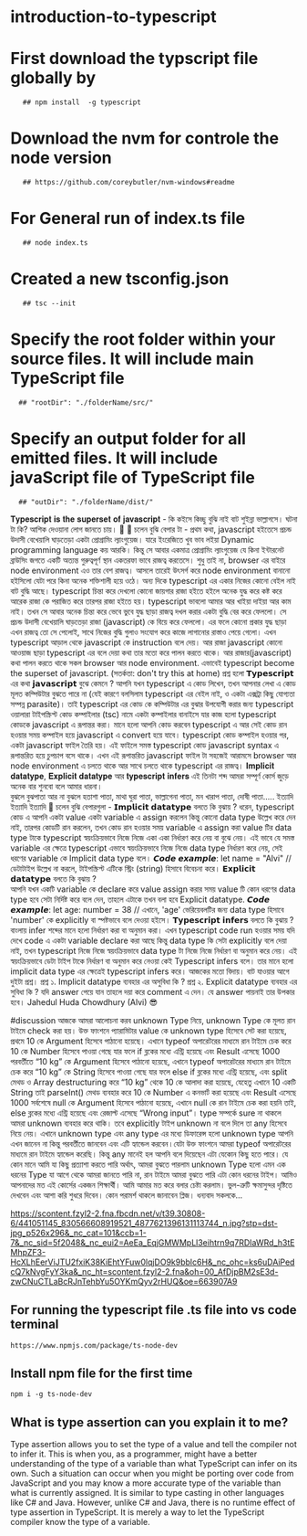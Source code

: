 # introduction-to-typescript

# First download the typscript file globally by

       ## npm install  -g typescript

# Download the nvm for controle the node version

       ## https://github.com/coreybutler/nvm-windows#readme

# For General run of index.ts file

       ## node index.ts

# Created a new tsconfig.json

       ## tsc --init

# Specify the root folder within your source files. It will include main TypeScript file

      ## "rootDir": "./folderName/src/"

# Specify an output folder for all emitted files. It will include javaScript file of TypeScript file

      ## "outDir": "./folderName/dist/"

𝐓𝐲𝐩𝐞𝐬𝐜𝐫𝐢𝐩𝐭 𝐢𝐬 𝐭𝐡𝐞 𝐬𝐮𝐩𝐞𝐫𝐬𝐞𝐭 𝐨𝐟 𝐣𝐚𝐯𝐚𝐬𝐜𝐫𝐢𝐩𝐭 - কি কইসে কিচ্ছু বুঝি নাই বাট শুইন্না ভাল্লাগসে।
ঘটনা টা কি? আশিক দেওয়ানা লোগ জানতে চায়। 🙌
👏 চলেন বুঝি বেপার টা -
প্রথম কথা, javascript হইতেসে প্রচন্ড উদাসী বেখেয়ালি ঘাড়তেড়া একটা প্রোগ্রামিং ল্যাংগুয়েজ। যারে ইংরেজিতে খুব ভাব লইয়া Dynamic programming language কয় আরকি। কিন্তু সে আবার একমাত্র প্রোগ্রামিং ল্যাংগুয়েজ যে কিনা ইন্টারনেট ব্রাউসিং জগতে একটি অত্যন্ত গুরুত্বপূর্ণ স্থান একতরফা ভাবে রাজত্ব করতেসে। শুধু তাই না, browser এর বাইরে node environment এও তার বেশ রাজত্ব। আসলে তারেই উৎসর্গ করে node environment বানানো হইসিলো যেটা পরে কিনা অনেক শক্তিশালী হয়ে ওঠে। অন্য দিকে typescript এর একার নিজের কোনো বেইল নাই বাট বুদ্ধি আছে। typescript চিন্তা করে দেখলো কোনো জায়গার রাজা হইতে হইলে অনেক যুদ্ধ করে কষ্ট করে আরেক রাজা কে পরাজিত করে তারপর রাজা হইতে হয়। typescript ভাবলো আমার আর খাইয়া দাইয়া আর কাম নাই। তখন সে আবার অনেক চিন্তা করে ভেবে ভুবে যুদ্ধ ছাড়া রাজত্ব দখল করার একটা বুদ্ধি বের করে ফেললো। সে প্রচন্ড উদাসী বেখেয়ালি ঘাড়তেড়া রাজা (javascript) কে বিয়ে করে ফেললো। এর ফলে কোনো প্রকার যুদ্ধ ছাড়া এখন রাজত্ব তো সে পেলোই, সাথে নিজের বুদ্ধি গুলাও সংযোগ করে কাজে লাগানোর রাস্তাও পেয়ে গেলো। এখন typescript আড়াল থেকে javascript কে instruction বলে দেয়। আর রাজা javascript কোনো আওয়াজ ছাড়া typescript এর বলে দেয়া কথা তার মতো করে পালন করতে থাকে। আর রাজার(javascript) কথা পালন করতে থাকে সকল browser আর node environment. এভাবেই typescript become the superset of javascript.
(সতর্কতা: don't try this at home)
প্রশ্ন হলো 𝗧𝘆𝗽𝗲𝘀𝗰𝗿𝗶𝗽𝘁 এর কথা 𝗷𝗮𝘃𝗮𝘀𝗰𝗿𝗶𝗽𝘁 বুঝে কেমনে ?
আপনি যখন typescript এ কোড লিখেন, তখন আপনার লেখা এ কোড মূলত কম্পিউটার বুঝতে পারে না (যেই কারণে বলসিলাম typescript এর বেইল নাই, ও একটা এক্সট্রা কিছু যোগ্যতা সম্পন্ন parasite)। তাই typescript এর কোড কে কম্পিউটার এর বুঝার উপযোগী করার জন্য typescript ওয়ালারা টাইপস্ক্রিপ্ট কোড কম্পাইলার (tsc) নামে একটা কম্পাইলার বানাইসে যার কাজ হলো typescript কোডকে javascript এ রূপান্তর করা। মানে হলো আপনি কোড করবেন typescript এ আর সেই কোড রান হওয়ার সময় কম্পাইল হয়ে javascript এ convert হয়ে যাবে। typescript কোড কম্পাইল হওয়ার পর, একটা javascript ফাইল তৈরি হয়। এই ফাইলে সমস্ত typescript কোড javascript syntax এ রূপান্তরিত হয়ে চুপচাপ বসে থাকে। এখন এই রূপান্তরিত javascript ফাইল টা সহজেই আরামসে browser আর node environment এ চলতে থাকে আর সাথে চলতে থাকে typescript এর রাজত্ব।
𝐈𝐦𝐩𝐥𝐢𝐜𝐢𝐭 𝐝𝐚𝐭𝐚𝐭𝐲𝐩𝐞, 𝐄𝐱𝐩𝐥𝐢𝐜𝐢𝐭 𝐝𝐚𝐭𝐚𝐭𝐲𝐩𝐞 আর 𝐭𝐲𝐩𝐞𝐬𝐜𝐫𝐢𝐩𝐭 𝐢𝐧𝐟𝐞𝐫𝐬 এই তিনটা শব্দ আমরা সম্পূর্ণ কোর্স জুড়ে অনেক বার শুনবো বলে আমার ধারনা।  
বুঝলে বুঝপাতা আর না বুঝলে হতাশা পাতা, মাথা ঘুরা পাতা, ভাল্লাগেনা পাতা, মন খারাপ পাতা, দোষী পাতা..... ইত্যাদি ইত্যাদি ইত্যাদি
👏 চলেন বুঝি বেপারগুলা -
𝗜𝗺𝗽𝗹𝗶𝗰𝗶𝘁 𝗱𝗮𝘁𝗮𝘁𝘆𝗽𝗲 বলতে কি বুঝায় ?
ধরেন, typescript কোড এ আপনি একটা value একটা variable এ assign করলেন কিন্তু কোনো data type উল্লেখ করে দেন নাই, তারপর কোডটি রান করলেন, তখন কোড রান হওয়ার সময় variable এ assign করা value টির data type টাকে typescript স্বয়ংক্রিয়ভাবে নিজে নিজে একা একা নির্ধারণ করে নেয় বা বুঝে নেয়। এই ভাবে যে সমস্ত variable এর ক্ষেত্রে typescript এভাবে স্বয়ংক্রিয়ভাবে নিজে নিজে data type নির্ধারণ করে নেয়, সেই ধরণের variable কে Implicit data type বলে।
𝘾𝙤𝙙𝙚 𝙚𝙭𝙖𝙢𝙥𝙡𝙚:
let name = "Alvi"
// ডেটাটাইপ উল্লেখ না করলে, টাইপস্ক্রিপ্ট এটিকে স্ট্রিং (string) হিসাবে বিবেচনা করে।
𝗘𝘅𝗽𝗹𝗶𝗰𝗶𝘁 𝗱𝗮𝘁𝗮𝘁𝘆𝗽𝗲 বলতে কি বুঝায় ?  
আপনি যখন একটি variable কে declare করে value assign করার সময় value টি কোন ধরণের data type হবে সেটা নির্দিষ্ট করে বলে দেন, তাহলে এটাকে তখন বলা হবে Explicit datatype.
𝘾𝙤𝙙𝙚 𝙚𝙭𝙖𝙢𝙥𝙡𝙚:
let age: number = 38
// এখানে, 'age' ভেরিয়েবলটির জন্য data type হিসাবে 'number' কে explicitly বা স্পষ্টভাবে বলে দেওয়া হইসে।
𝗧𝘆𝗽𝗲𝘀𝗰𝗿𝗶𝗽𝘁 𝗶𝗻𝗳𝗲𝗿𝘀 বলতে কি বুঝায় ?  
বাংলায় infer শব্দের মানে হলো নির্ধারণ করা বা অনুমান করা। এখন typescript code run হওয়ার সময় যদি দেখে code এ একটা variable declare করা আছে কিন্তু data type কি সেটা explicitly বলে দেয়া নাই, তখন typescript নিজে নিজে স্বয়ংক্রিয়ভাবে data type টা নিজে নিজে নির্ধারণ বা অনুমান করে নেয়। এই স্বয়ংক্রিয়ভাবে ডেটা টাইপ টাকে নির্ধারণ বা অনুমান করে নেওয়া কেই Typescript infers বলে। তার মানে হলো implicit data type এর ক্ষেত্রেই typescript infers করে।
আজকের মতো বিদায়।
বাট যাওয়ার আগে দুইটা প্রশ্ন।
প্রশ্ন ১. Implicit datatype ব্যবহার এর অসুবিধা কি ?
প্রশ্ন ২. Explicit datatype ব্যবহার এর সুবিধা কি ?
যদি answer পেয়ে যান তাহলে দয়া করে comment এ দেন। যে answer পায়নাই তার উপকার হবে।
Jahedul Huda Chowdhury (Alvi) 😎

#discussion
আজকে আমরা আলোচনা করব unknown Type নিয়ে, unknown Type কে মূলত রান টাইমে check করা হয়।
উক্ত ফাংশনে প্যারামিটার value কে unknown type হিসেবে সেট করা হয়েছে,
প্রথমে 10 কে Argument হিসেবে পাঠানো হয়েছে। এখানে typeof অপারেটরের মাধ্যমে রান টাইমে চেক করে 10 কে Number হিসেবে পাওয়া গেছে যার ফলে if ব্লকের মধ্যে এন্ট্রি হয়েছে এবং Result এসেছে 1000
পরবর্তীতে “10 kg” কে Argument হিসেবে পাঠানো হয়েছে, এখানে typeof অপারেটরের মাধ্যমে রান টাইমে চেক করে “10 kg” কে String হিসেবে পাওয়া গেছে যার ফলে else if ব্লকের মধ্যে এন্ট্রি হয়েছে, এবং split মেথড ও Array destructuring করে “10 kg” থেকে 10 কে আলাদা করা হয়েছে, যেহেতু এখানে 10 একটি String তাই parseInt() মেথড ব্যবহার করে 10 কে Number এ কনভার্ট করা হয়েছে এবং Result এসেছে 1000
সর্বশেষে null কে Argument হিসেবে পাঠানো হয়েছে, এখানে null কে রান টাইমে চেক করা হয়নি তাই, else ব্লকের মধ্যে এন্ট্রি হয়েছে এবং রেজাল্ট এসেছে “Wrong input”।
type সম্পর্কে sure না থাকলে আমরা unknown ব্যবহার করে থাকি। তবে explicitly টাইপ unknown না বলে দিলে তা any হিসেবে নিয়ে নেয়। এখানে unknown type এবং any type এর মধ্যে ডিফারেন্স হলো unknown type আপনি এখন জানেন না কিন্তু পরবর্তীতে জানবেন এবং এটি হ্যান্ডেল করবেন ৷
যেটা উক্ত ফাংশনে আমরা typeof অপারেটরের মাধ্যমে রান টাইমে হ্যান্ডেল করেছি।
কিন্তু any মানেই হল আপনি বলে দিয়েছেন এটা যেকোন কিছু হতে পারে। যে কোন মানে আমি যা কিছু প্রত্যাশা করতে পারি
অর্থাৎ, আমরা বুঝতে পারলাম unknown Type হলো এমন এক ধরনের Type যা আগে থেকে আমরা জানতে পারি না, রান টাইমে আমরা বুঝতে পারি এটা কোন ধরনের টাইপ।
আমিও আপনাদের মত এই কোর্সের একজন শিক্ষার্থী।
আমি আমার মত করে বলার চেষ্টা করলাম। ভুল-ত্রুটি ক্ষমাসুন্দর দৃষ্টিতে দেখবেন এবং আশা করি শুধরে দিবেন। কোন পরামর্শ থাকলে জানাবেন প্লিজ। ধন্যবাদ সকলকে…

https://scontent.fzyl2-2.fna.fbcdn.net/v/t39.30808-6/441051145_830566608919521_4877621396131113744_n.jpg?stp=dst-jpg_p526x296&_nc_cat=101&ccb=1-7&_nc_sid=5f2048&_nc_eui2=AeEa_EqjGMWMpLl3eihtrn9q7RDIaWRd_h3tEMhpZF3-HcXLhEerViJTU2fxiK38KiEhtYFuw0lqjDO9k9bblc6H&_nc_ohc=ks6uDAiPedcQ7kNvgFyY3ka&_nc_ht=scontent.fzyl2-2.fna&oh=00_AfDjpBM2sE3d-zwCNuCTLaBcRJnTehbYu5OYKmQyv2rHUQ&oe=663907A9

## For running the typescript file .ts file into vs code terminal

    https://www.npmjs.com/package/ts-node-dev

## Install npm file for the first time

    npm i -g ts-node-dev

## What is type assertion can you explain it to me?

Type assertion allows you to set the type of a value and tell the compiler not to infer it. This is when you, as a programmer, might have a better understanding of the type of a variable than what TypeScript can infer on its own. Such a situation can occur when you might be porting over code from JavaScript and you may know a more accurate type of the variable than what is currently assigned. It is similar to type casting in other languages like C# and Java. However, unlike C# and Java, there is no runtime effect of type assertion in TypeScript. It is merely a way to let the TypeScript compiler know the type of a variable.
